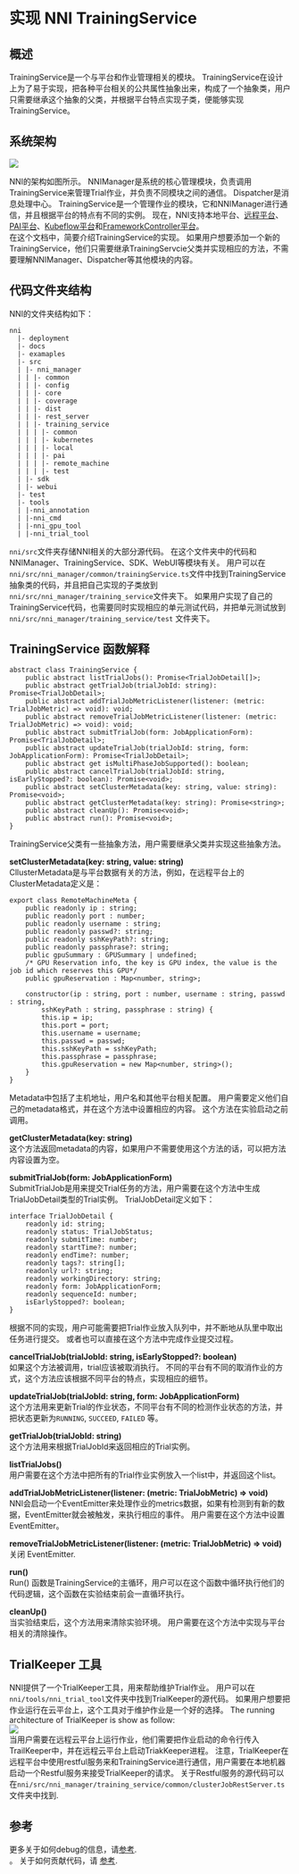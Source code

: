 # **实现 NNI TrainingService**

## 概述

TrainingService是一个与平台和作业管理相关的模块。 TrainingService在设计上为了易于实现，把各种平台相关的公共属性抽象出来，构成了一个抽象类，用户只需要继承这个抽象的父类，并根据平台特点实现子类，便能够实现TrainingService。

## 系统架构

![](../img/NNIDesign.jpg)

NNI的架构如图所示。 NNIManager是系统的核心管理模块，负责调用TrainingService来管理Trial作业，并负责不同模块之间的通信。 Dispatcher是消息处理中心。 TrainingService是一个管理作业的模块，它和NNIManager进行通信，并且根据平台的特点有不同的实例。 现在，NNI支持本地平台、[远程平台](RemoteMachineMode.md)、[PAI平台](PAIMode.md)、[Kubeflow平台](KubeflowMode.md)和[FrameworkController平台](FrameworkController.md)。  
在这个文档中，简要介绍TrainingService的实现。 如果用户想要添加一个新的TrainingService，他们只需要继承TrainingServcie父类并实现相应的方法，不需要理解NNIManager、Dispatcher等其他模块的内容。

## 代码文件夹结构

NNI的文件夹结构如下：

    nni
      |- deployment
      |- docs
      |- examaples
      |- src
      | |- nni_manager
      | | |- common
      | | |- config
      | | |- core
      | | |- coverage
      | | |- dist
      | | |- rest_server
      | | |- training_service
      | | | |- common
      | | | |- kubernetes
      | | | |- local
      | | | |- pai
      | | | |- remote_machine
      | | | |- test
      | |- sdk
      | |- webui
      |- test
      |- tools
      | |-nni_annotation
      | |-nni_cmd
      | |-nni_gpu_tool
      | |-nni_trial_tool
    

`nni/src`文件夹存储NNI相关的大部分源代码。 在这个文件夹中的代码和NNIManager、TrainingService、SDK、WebUI等模块有关。 用户可以在`nni/src/nni_manager/common/trainingService.ts`文件中找到TrainingService抽象类的代码，并且把自己实现的子类放到 `nni/src/nni_manager/training_service`文件夹下。 如果用户实现了自己的TrainingService代码，也需要同时实现相应的单元测试代码，并把单元测试放到`nni/src/nni_manager/training_service/test` 文件夹下。

## TrainingService 函数解释

    abstract class TrainingService {
        public abstract listTrialJobs(): Promise<TrialJobDetail[]>;
        public abstract getTrialJob(trialJobId: string): Promise<TrialJobDetail>;
        public abstract addTrialJobMetricListener(listener: (metric: TrialJobMetric) => void): void;
        public abstract removeTrialJobMetricListener(listener: (metric: TrialJobMetric) => void): void;
        public abstract submitTrialJob(form: JobApplicationForm): Promise<TrialJobDetail>;
        public abstract updateTrialJob(trialJobId: string, form: JobApplicationForm): Promise<TrialJobDetail>;
        public abstract get isMultiPhaseJobSupported(): boolean;
        public abstract cancelTrialJob(trialJobId: string, isEarlyStopped?: boolean): Promise<void>;
        public abstract setClusterMetadata(key: string, value: string): Promise<void>;
        public abstract getClusterMetadata(key: string): Promise<string>;
        public abstract cleanUp(): Promise<void>;
        public abstract run(): Promise<void>;
    }
    

TrainingService父类有一些抽象方法，用户需要继承父类并实现这些抽象方法。

**setClusterMetadata(key: string, value: string)**  
CllusterMetadata是与平台数据有关的方法，例如，在远程平台上的ClusterMetadata定义是：

    export class RemoteMachineMeta {
        public readonly ip : string;
        public readonly port : number;
        public readonly username : string;
        public readonly passwd?: string;
        public readonly sshKeyPath?: string;
        public readonly passphrase?: string;
        public gpuSummary : GPUSummary | undefined;
        /* GPU Reservation info, the key is GPU index, the value is the job id which reserves this GPU*/
        public gpuReservation : Map<number, string>;
    
        constructor(ip : string, port : number, username : string, passwd : string, 
            sshKeyPath : string, passphrase : string) {
            this.ip = ip;
            this.port = port;
            this.username = username;
            this.passwd = passwd;
            this.sshKeyPath = sshKeyPath;
            this.passphrase = passphrase;
            this.gpuReservation = new Map<number, string>();
        }
    }
    

Metadata中包括了主机地址，用户名和其他平台相关配置。 用户需要定义他们自己的metadata格式，并在这个方法中设置相应的内容。 这个方法在实验启动之前调用。

**getClusterMetadata(key: string)**  
这个方法返回metadata的内容，如果用户不需要使用这个方法的话，可以把方法内容设置为空。

**submitTrialJob(form: JobApplicationForm)**  
SubmitTrialJob是用来提交Trial任务的方法，用户需要在这个方法中生成TrialJobDetail类型的Trial实例。 TrialJobDetail定义如下：

    interface TrialJobDetail {
        readonly id: string;
        readonly status: TrialJobStatus;
        readonly submitTime: number;
        readonly startTime?: number;
        readonly endTime?: number;
        readonly tags?: string[];
        readonly url?: string;
        readonly workingDirectory: string;
        readonly form: JobApplicationForm;
        readonly sequenceId: number;
        isEarlyStopped?: boolean;
    }
    

根据不同的实现，用户可能需要把Trial作业放入队列中，并不断地从队里中取出任务进行提交。 或者也可以直接在这个方法中完成作业提交过程。

**cancelTrialJob(trialJobId: string, isEarlyStopped?: boolean)**  
如果这个方法被调用，trial应该被取消执行。 不同的平台有不同的取消作业的方式，这个方法应该根据不同平台的特点，实现相应的细节。

**updateTrialJob(trialJobId: string, form: JobApplicationForm)**  
这个方法用来更新Trial的作业状态，不同平台有不同的检测作业状态的方法，并把状态更新为`RUNNING`, `SUCCEED`, `FAILED` 等。

**getTrialJob(trialJobId: string)**  
这个方法用来根据TrialJobId来返回相应的Trial实例。

**listTrialJobs()**  
用户需要在这个方法中把所有的Trial作业实例放入一个list中，并返回这个list。

**addTrialJobMetricListener(listener: (metric: TrialJobMetric) => void)**  
NNI会启动一个EventEmitter来处理作业的metrics数据，如果有检测到有新的数据，EventEmitter就会被触发，来执行相应的事件。 用户需要在这个方法中设置EventEmitter。

**removeTrialJobMetricListener(listener: (metric: TrialJobMetric) => void)**  
关闭 EventEmitter.

**run()**  
Run() 函数是TrainingService的主循环，用户可以在这个函数中循环执行他们的代码逻辑，这个函数在实验结束前会一直循环执行。

**cleanUp()**  
当实验结束后，这个方法用来清除实验环境。 用户需要在这个方法中实现与平台相关的清除操作。

## TrialKeeper 工具

NNI提供了一个TrialKeeper工具，用来帮助维护Trial作业。 用户可以在`nni/tools/nni_trial_tool`文件夹中找到TrialKeeper的源代码。 如果用户想要把作业运行在云平台上，这个工具对于维护作业是一个好的选择。 The running architecture of TrialKeeper is show as follow:  
![](../img/trialkeeper.jpg)  
当用户需要在远程云平台上运行作业，他们需要把作业启动的命令行传入TrailKeeper中，并在远程云平台上启动TriakKeeper进程。 注意，TrialKeeper在远程平台中使用restful服务来和TrainingService进行通信，用户需要在本地机器启动一个Restful服务来接受TrialKeeper的请求。 关于Restful服务的源代码可以在`nni/src/nni_manager/training_service/common/clusterJobRestServer.ts`文件夹中找到.

## 参考

更多关于如何debug的信息，请[参考](HowToDebug.md).  
。 关于如何贡献代码，请 [参考](CONTRIBUTING).